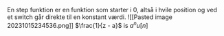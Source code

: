 En step funktion er en funktion som starter i 0, altså i hvile position og ved et switch går direkte til en konstant værdi.
![[Pasted image 20231015234536.png]]
$\frac{1}{z - a}$ is $a^n u[n]$
